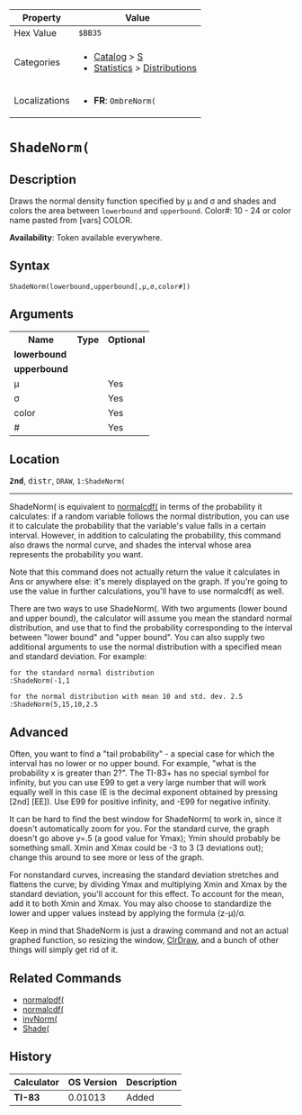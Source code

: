 | Property      | Value |
|---------------|-------|
| Hex Value     | `$BB35`|
| Categories    | <ul><li>[Catalog](<../categories/Catalog.md>) > [S](<../categories/Catalog.md#S>)</li><li>[Statistics](<../categories/Statistics.md>) > [Distributions](<../categories/Statistics.md#Distributions>)</li></ul> |
| Localizations | <ul><li><b>FR</b>: `OmbreNorm(`</li></ul> |

# `ShadeNorm(`

## Description
Draws the normal density function specified by μ and σ and shades and colors the area between `lowerbound` and `upperbound`.
Color#: 10 - 24 or color name pasted from [vars] COLOR.


<b>Availability</b>: Token available everywhere.

## Syntax
`ShadeNorm(lowerbound,upperbound[,μ,σ,color#])`

## Arguments
<table>
<tr><th>Name</th><th>Type</th><th>Optional</th></tr>

<tr><td><b>lowerbound</b></td><td></td><td></td></tr>

<tr><td><b>upperbound</b></td><td></td><td></td></tr>

<tr><td>μ</td><td></td><td>Yes</td></tr>

<tr><td>σ</td><td></td><td>Yes</td></tr>

<tr><td>color</td><td></td><td>Yes</td></tr>

<tr><td>#</td><td></td><td>Yes</td></tr>

</table>

## Location
<tt><kbd><b>2nd</b></kbd></tt>, <kbd>distr</kbd>, `DRAW`, `1:ShadeNorm(`
<hr>

ShadeNorm( is equivalent to [normalcdf(](normalcdf\(.md) in terms of the probability it calculates: if a random variable follows the normal distribution, you can use it to calculate the probability that the variable's value falls in a certain interval. However, in addition to calculating the probability, this command also draws the normal curve, and shades the interval whose area represents the probability you want.

Note that this command does not actually return the value it calculates in Ans or anywhere else: it's merely displayed on the graph. If you're going to use the value in further calculations, you'll have to use normalcdf( as well.

There are two ways to use ShadeNorm(. With two arguments (lower bound and upper bound), the calculator will assume you mean the standard normal distribution, and use that to find the probability corresponding to the interval between "lower bound" and "upper bound". You can also supply two additional arguments to use the normal distribution with a specified mean and standard deviation. For example:

```ti-basic
for the standard normal distribution
:ShadeNorm(-1,1

for the normal distribution with mean 10 and std. dev. 2.5
:ShadeNorm(5,15,10,2.5
```

## Advanced

Often, you want to find a "tail probability" - a special case for which the interval has no lower or no upper bound. For example, "what is the probability x is greater than 2?". The TI-83+ has no special symbol for infinity, but you can use E99 to get a very large number that will work equally well in this case (E is the decimal exponent obtained by pressing [2nd] [EE]). Use E99 for positive infinity, and -E99 for negative infinity.

It can be hard to find the best window for ShadeNorm( to work in, since it doesn't automatically zoom for you. For the standard curve, the graph doesn't go above y=.5 (a good value for Ymax); Ymin should probably be something small. Xmin and Xmax could be -3 to 3 (3 deviations out); change this around to see more or less of the graph.

For nonstandard curves, increasing the standard deviation stretches and flattens the curve; by dividing Ymax and multiplying Xmin and Xmax by the standard deviation, you'll account for this effect. To account for the mean, add it to both Xmin and Xmax. You may also choose to standardize the lower and upper values instead by applying the formula (z-μ)/σ.

Keep in mind that ShadeNorm is just a drawing command and not an actual graphed function, so resizing the window, [ClrDraw](ClrDraw.md), and a bunch of other things will simply get rid of it.

## Related Commands

*   [normalpdf(](normalpdf\(.md)
*   [normalcdf(](normalcdf\(.md)
*   [invNorm(](invNorm\(.md)
*   [Shade(](Shade\(.md)

## History
| Calculator | OS Version | Description |
|------------|------------|-------------|
| <b>TI-83</b> | 0.01013 | Added |


